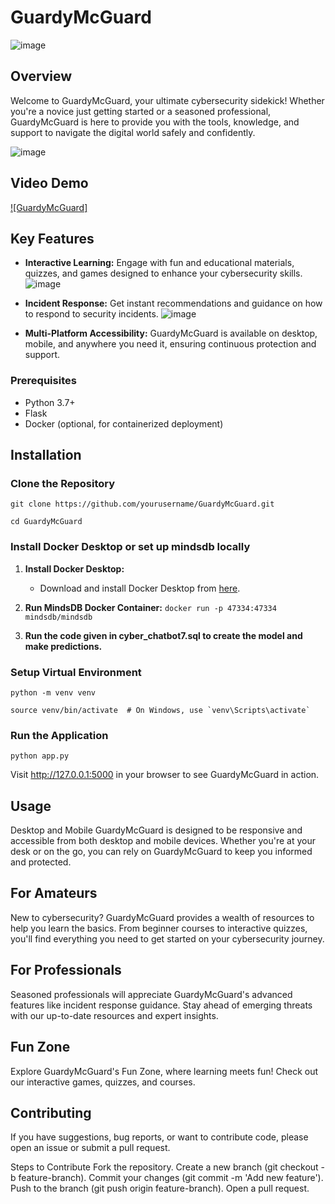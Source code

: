 # GuardyMcGuard

![image](https://github.com/user-attachments/assets/369474d9-59ff-4e10-b1fb-7d0b4083067e)


## Overview

Welcome to GuardyMcGuard, your ultimate cybersecurity sidekick! Whether you're a novice just getting started or a seasoned professional, GuardyMcGuard is here to provide you with the tools, knowledge, and support to navigate the digital world safely and confidently.

![image](https://github.com/user-attachments/assets/82d33696-111a-4e19-9272-d34f304c7276)


## Video Demo

[![GuardyMcGuard]](https://www.youtube.com/watch?v=DI_vg90kj8w)

## Key Features

- **Interactive Learning:** Engage with fun and educational materials, quizzes, and games designed to enhance your cybersecurity skills.
  ![image](https://github.com/user-attachments/assets/e2030c71-eca0-4d46-ae56-f4d35f79f673)

- **Incident Response:** Get instant recommendations and guidance on how to respond to security incidents.
  ![image](https://github.com/user-attachments/assets/6043857a-b798-48fc-baea-08f79a66c1eb)
  
- **Multi-Platform Accessibility:** GuardyMcGuard is available on desktop, mobile, and anywhere you need it, ensuring continuous protection and support.


### Prerequisites

- Python 3.7+
- Flask
- Docker (optional, for containerized deployment)
  
## Installation
### Clone the Repository
```git clone https://github.com/yourusername/GuardyMcGuard.git```

```cd GuardyMcGuard ```
### Install Docker Desktop or set up mindsdb locally

1. **Install Docker Desktop:**
   - Download and install Docker Desktop from [here](https://www.docker.com/products/docker-desktop).

2. **Run MindsDB Docker Container:**
   ```docker run -p 47334:47334 mindsdb/mindsdb```
   
4. **Run the code given in cyber_chatbot7.sql to create the model and make predictions.**
   
### Setup Virtual Environment

```python -m venv venv```

```source venv/bin/activate  # On Windows, use `venv\Scripts\activate` ```

### Run the Application
```python app.py```

Visit http://127.0.0.1:5000 in your browser to see GuardyMcGuard in action.

## Usage
Desktop and Mobile
GuardyMcGuard is designed to be responsive and accessible from both desktop and mobile devices. Whether you're at your desk or on the go, you can rely on GuardyMcGuard to keep you informed and protected.

## For Amateurs
New to cybersecurity? GuardyMcGuard provides a wealth of resources to help you learn the basics. From beginner courses to interactive quizzes, you'll find everything you need to get started on your cybersecurity journey.

## For Professionals
Seasoned professionals will appreciate GuardyMcGuard's advanced features like incident response guidance. Stay ahead of emerging threats with our up-to-date resources and expert insights.

## Fun Zone
Explore GuardyMcGuard's Fun Zone, where learning meets fun! Check out our interactive games, quizzes, and courses.

## Contributing
If you have suggestions, bug reports, or want to contribute code, please open an issue or submit a pull request.

Steps to Contribute
Fork the repository.
Create a new branch (git checkout -b feature-branch).
Commit your changes (git commit -m 'Add new feature').
Push to the branch (git push origin feature-branch).
Open a pull request.




